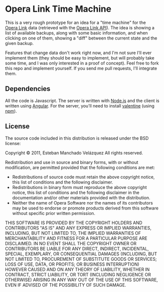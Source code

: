 Opera Link Time Machine
=======================

This is a very rough prototype for an idea for a "time machine" for
the [Opera Link](http://www.opera.com/link/) data (retrieved with the
[Opera Link API](http://dev.opera.com/articles/view/introducing-the-opera-link-api/)). The
idea is showing a list of available backups, along with some basic
information, and when clicking on one of them, showing a "diff"
between the current state and the given backup.

Features that change data don't work right now, and I'm not sure I'll
ever implement them (they should be easy to implement, but will
probably take some time, and I was only interested in a proof of
concept). Feel free to fork this repo and implement yourself. If you
send me pull requests, I'll integrate them.


Dependencies
------------

All the code is Javascript. The server is written with
[Node.js](http://nodejs.org/) and the client is written using
[Angular](http://angularjs.org/). For the server, you'll need to
install [valentine](https://github.com/ded/valentine) (using
[npm](http://npmjs.org/)).


License
-------

The source code included in this distribution is released under the
BSD license:

Copyright © 2011, Esteban Manchado Velázquez
All rights reserved.

Redistribution and use in source and binary forms, with or without
modification, are permitted provided that the following conditions are
met:

* Redistributions of source code must retain the above copyright
  notice, this list of conditions and the following disclaimer.
* Redistributions in binary form must reproduce the above copyright
  notice, this list of conditions and the following disclaimer in the
  documentation and/or other materials provided with the distribution.
* Neither the name of Opera Software nor the names of its contributors
  may be used to endorse or promote products derived from this
  software without specific prior written permission.

THIS SOFTWARE IS PROVIDED BY THE COPYRIGHT HOLDERS AND CONTRIBUTORS
"AS IS" AND ANY EXPRESS OR IMPLIED WARRANTIES, INCLUDING, BUT NOT
LIMITED TO, THE IMPLIED WARRANTIES OF MERCHANTABILITY AND FITNESS FOR
A PARTICULAR PURPOSE ARE DISCLAIMED. IN NO EVENT SHALL THE COPYRIGHT
OWNER OR CONTRIBUTORS BE LIABLE FOR ANY DIRECT, INDIRECT, INCIDENTAL,
SPECIAL, EXEMPLARY, OR CONSEQUENTIAL DAMAGES (INCLUDING, BUT NOT
LIMITED TO, PROCUREMENT OF SUBSTITUTE GOODS OR SERVICES; LOSS OF USE,
DATA, OR PROFITS; OR BUSINESS INTERRUPTION) HOWEVER CAUSED AND ON ANY
THEORY OF LIABILITY, WHETHER IN CONTRACT, STRICT LIABILITY, OR TORT
(INCLUDING NEGLIGENCE OR OTHERWISE) ARISING IN ANY WAY OUT OF THE USE
OF THIS SOFTWARE, EVEN IF ADVISED OF THE POSSIBILITY OF SUCH DAMAGE.
